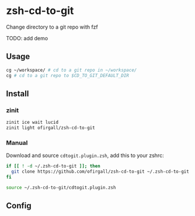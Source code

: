 # zsh-cd-to-git
Change directory to a git repo with fzf

TODO: add demo

## Usage
```bash
cg ~/workspace/ # cd to a git repo in ~/workspace/
cg # cd to a git repo to $CD_TO_GIT_DEFAULT_DIR
```

## Install
### zinit
```bash
zinit ice wait lucid
zinit light ofirgall/zsh-cd-to-git
```

### Manual
Download and source `cdtogit.plugin.zsh`, add this to your zshrc:
```bash
if [[ ! -d ~/.zsh-cd-to-git ]]; then
  git clone https://github.com/ofirgall/zsh-cd-to-git ~/.zsh-cd-to-git
fi

source ~/.zsh-cd-to-git/cdtogit.plugin.zsh
```

## Config

